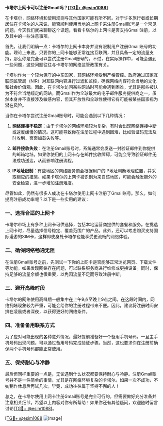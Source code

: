 **卡塔尔上网卡可以注册Gmail吗？[[TG💪+ @esim1088](https://t.me/s/esim1088)]**

在卡塔尔，网络环境和使用规则与其他国家可能有所不同。对于许多旅行者或长期居住在卡塔尔的人来说，能否顺利使用当地的上网卡来注册Gmail账号是一个常见问题。今天我们就来聊聊这个话题，看看卡塔尔的上网卡是否支持Gmail注册，以及其中的一些注意事项。

首先，让我们明确一点：卡塔尔的上网卡本身并没有限制用户注册Gmail账号的功能。理论上来说，只要你的上网卡能够正常连接互联网，并且具备一定的流量支持，那么你是完全可以尝试注册Gmail账号的。不过，在实际操作中，可能会遇到一些问题，这些问题往往与卡塔尔的网络监管政策有关。

卡塔尔作为一个较为保守的中东国家，其网络环境受到严格管控。政府通过国家互联网监管局（NIR）对互联网内容进行过滤和监控，确保网络内容符合当地的文化和社会价值观。因此，在卡塔尔访问某些网站时可能会遇到困难，尤其是那些被认为不符合当地规定的网站。而Gmail作为全球最大的电子邮件服务提供商之一，虽然本身并不直接涉及敏感内容，但其开放性和全球性使得它有可能被某些国家视为潜在风险。

当你在卡塔尔尝试注册Gmail账号时，可能会遇到以下几种情况：

1. **网络连接不稳定**：由于卡塔尔的网络环境较为复杂，有时会出现网络连接中断或速度缓慢的情况。这可能导致你在注册过程中遇到困难，比如验证码无法及时收到、页面加载失败等。
   
2. **邮件接收失败**：在注册Gmail账号时，系统通常会发送一封验证邮件到你提供的邮箱地址。如果你使用的上网卡存在邮件接收障碍，可能会导致验证邮件无法成功送达，从而影响注册流程。

3. **IP地址限制**：有些地区的网络服务商会根据用户的IP地址判断地理位置，并采取相应的措施。如果卡塔尔的上网卡被识别为来自该地区，可能会触发额外的安全检查，进一步增加注册难度。

尽管如此，仍然有很多人成功在卡塔尔使用上网卡注册了Gmail账号。那么，如何提高注册成功率呢？以下是一些实用的建议：

### 一、选择合适的上网卡

卡塔尔市场上有多种上网卡可供选择，包括本地运营商提供的套餐和服务。在挑选上网卡时，尽量选择信号稳定、覆盖范围广的产品。此外，还可以考虑购买支持国际漫游的SIM卡，这样即使身处卡塔尔也能享受更流畅的网络体验。

### 二、确保网络畅通无阻

在注册Gmail账号之前，先测试一下你的上网卡是否能够正常浏览网页、下载文件等功能。如果发现网络存在问题，可以联系服务商进行维修或更换设备。同时，保持足够的流量余额也很重要，以免因流量不足而导致注册中断。

### 三、避开高峰时段

卡塔尔的网络使用高峰期一般集中在上午9点至晚上9点之间。在这段时间内，网络拥堵现象较为严重，可能会给你的注册过程带来不便。因此，建议将注册时间安排在凌晨或者深夜，以获得更好的网络条件。

### 四、准备备用联系方式

为了应对可能出现的各种意外情况，最好提前准备好一个备用手机号码。一旦主手机号码出现问题，可以通过备用号码完成验证步骤。当然，这也要求你在注册前确保两个手机号码都能正常使用。

### 五、保持耐心与冷静

最后但同样重要的一点是，无论遇到什么状况都要保持耐心与冷静。注册Gmail账号并不是一件简单的事情，尤其是在网络环境复杂的卡塔尔。如果一次不成功，不妨稍作休息后再试几次。毕竟，成功往往属于坚持不懈的人！

总之，在卡塔尔使用上网卡注册Gmail账号是完全可行的，但需要做好充分准备并注意相关细节。希望以上内容对你有所帮助！如果你还有其他疑问，欢迎随时留言讨论[[TG💪+ @esim1088](https://t.me/s/esim1088)]。

[[TG💪+ @esim1088](https://t.me/s/esim1088) ![Image](https://i.postimg.cc/4NQfJmqS/Snipaste-2025-05-13-00-14-12.png)]